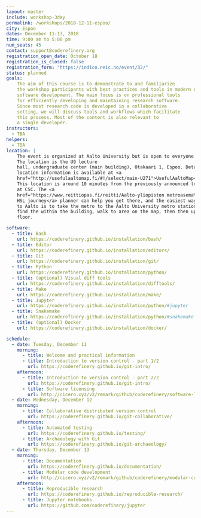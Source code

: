 ```yaml
---
layout: master
include: workshop-3day
permalink: /workshops/2018-12-11-espoo/
city: Espoo
dates: December 11-13, 2018
time: 9:00 am to 5:00 pm
num_seats: 45
contact: support@coderefinery.org
registration_open_date: October 18
registration_is_closed: false
registration_form: "https://indico.neic.no/event/32/"
status: planned
goals:
    The aim of this course is to demonstrate to and familiarize
    the workshop participants with best practices and tools in modern research
    software development. The main focus is on professional tools
    for efficiently developing and maintaining research software.
    Since most research code is developed in a collaborative
    setting, we will discuss tools and workflows which facilitate
    this process. Most of the content is also relevant to
    a single developer.
instructors:
  - TBA
helpers:
  - TBA
location: |
    The event is organized at Aalto University but is open to everyone. 
    The location is the U9 lecture
    hall, undergraduate center (main building), Otakaari 1, Espoo. Detailed
    location information is available at <a
    href="http://usefulaaltomap.fi/#!/select/main-U271">UsefulAaltoMap</a>.
    This location is around 10 minutes from the previously announced location
    at CSC. The <a
    href="https://www.reittiopas.fi/reitti/Aalto-yliopiston metroasema%2C Espoo%3A%3A60.1846%2C24.82554/Aalto%20undergraduate%20center,%20U271:%20U9%3A%3A60.187119%2C24.82928">
    HSL journey</a> planner can help you get there, and the easiest way to get
    to Aalto is to take the metro to the Aalto University metro station. To
    find the within the building, walk to area on the map, then then up to the second
    floor.

software:
  - title: Bash
    url: https://coderefinery.github.io/installation/bash/
  - title: Editor
    url: https://coderefinery.github.io/installation/editors/
  - title: Git
    url: https://coderefinery.github.io/installation/git/
  - title: Python
    url: https://coderefinery.github.io/installation/python/
  - title: (optional) Visual diff tools
    url: https://coderefinery.github.io/installation/difftools/
  - title: Make
    url: https://coderefinery.github.io/installation/make/
  - title: Jupyter
    url: https://coderefinery.github.io/installation/python/#jupyter
  - title: Snakemake
    url: https://coderefinery.github.io/installation/python/#snakemake
  - title: (optional) Docker
    url: https://coderefinery.github.io/installation/docker/

schedule:
  - date: Tuesday, December 11
    morning:
      - title: Welcome and practical information
      - title: Introduction to version control - part 1/2 
        url: https://coderefinery.github.io/git-intro/
    afternoon:
      - title: Introduction to version control - part 2/2 
        url: https://coderefinery.github.io/git-intro/
      - title: Software licensing
        url: http://cicero.xyz/v2/remark/github/coderefinery/software-licensing/master/talk.md/
  - date: Wednesday, December 12
    morning:
      - title: Collaborative distributed version control
        url: https://coderefinery.github.io/git-collaborative/
    afternoon:
      - title: Automated testing 
        url: https://coderefinery.github.io/testing/
      - title: Archaeology with Git
        url: https://coderefinery.github.io/git-archaeology/
  - date: Thursday, December 13
    morning:
      - title: Documentation 
        url: https://coderefinery.github.io/documentation/
      - title: Modular code development 
        url: http://cicero.xyz/v2/remark/github/coderefinery/modular-code-development/master/talk.md/
    afternoon:
      - title: Reproducible research 
        url: https://coderefinery.github.io/reproducible-research/
      - title: Jupyter notebooks 
        url: https://github.com/coderefinery/jupyter
---
```

